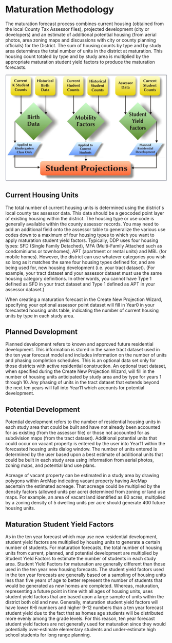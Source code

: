 # Maturation Methodology
The maturation forecast process combines current housing (obtained from the local County Tax Assessor files), projected development (city or developers) and an estimate of additional potential housing (from aerial photos, area zoning maps and discussions with city or county planning officials) for the District. The sum of housing counts by type and by study area determines the total number of units in the district at maturation. This housing count totaled by type and by study area is multiplied by the appropriate maturation student yield factors to produce the maturation forecasts.

![forecast methodology](projmethodology.png)

## Current Housing Units
The total number of current housing units is determined using the district's local county tax assessor data. This data should be a geocoded point layer of existing housing within the district. The housing type or use code is generally available within the county assessor records. You may need to add an additional field onto the assessor table to generalize the various use codes down to a maximum of four housing types to which you want to apply maturation student yield factors. Typically, DDP uses four housing types: SFD (Single Family Detached), MFA (Multi-Family Attached such as condominiums or townhomes), APT (apartment or rental units) and MBL (for mobile homes). However, the district can use whatever categories you wish so long as it matches the same four housing types defined for, and are being used for, new housing development (i.e. your tract dataset). (For example, your tract dataset and your assessor dataset must use the same housing category definitions. In other words, you cannot have Type 1 defined as SFD in your tract dataset and Type 1 defined as APT in your assessor dataset.) 

When creating a maturation forecast in the Create New Projection Wizard, specifying your optional assessor point dataset will fill in Year0 in your forecasted housing units table, indicating the number of current housing units by type in each study area.

## Planned Development
Planned development refers to known and approved future residential development. This information is stored in the same tract dataset used in the ten year forecast model and includes information on the number of units and phasing completion schedules. This is an optional data set only for those districts with active residential construction. An optional tract dataset, when specified during the Create New Projection Wizard, will fill in the number of housing units anticipated by study area and by type for years 1 through 10. Any phasing of units in the tract dataset that extends beyond the next ten years will fall into Year11 which accounts for potential development.

## Potential Development
Potential development refers to the number of residential housing units in each study area that could be built and have not already been accounted for as existing (from the assessor file) or those not accounted for as subdivision maps (from the tract dataset). Additional potential units that could occur on vacant property is entered by the user into Year11 within the forecasted housing units dialog window. The number of units entered is determined by the user based upon a best estimate of additional units that could be built in each study area using information from aerial photos, zoning maps, and potential land use plans.

Acreage of vacant property can be estimated in a study area by drawing polygons within ArcMap indicating vacant property having ArcMap ascertain the estimated acreage. That acreage could be multiplied by the density factors (allowed units per acre) determined from zoning or land use maps. For example, an area of vacant land identified as 80 acres, multiplied by a zoning density of 5 dwelling units per acre should generate 400 future housing units.

## Maturation Student Yield Factors
As in the ten year forecast which may use new residential development, student yield factors are multiplied by housing units to generate a certain number of students. For maturation forecasts, the total number of housing units from current, planned, and potential development are multiplied by Student Yield Factors to estimate the number of students in each study area. Student Yield Factors for maturation are generally different than those used in the ten year new housing forecasts. The student yield factors used in the ten year forecasts are generally based on a sampling of housing units less than five years of age to better represent the number of students that would be generated as new homes are completed. Whereas, maturation, representing a future point in time with all ages of housing units, uses student yield factors that are based upon a large sample of units within the district both old and new. Generally, maturation student yield factors will have lower K-6 numbers and higher 9-12 numbers than a ten year forecast student yield due to the fact that as homes age students will be distributed more evenly among the grade levels. For this reason, ten year forecast student yield factors are not generally used for maturation since they would potentially over-estimate elementary students and under-estimate high school students for long range planning.
